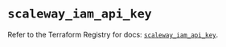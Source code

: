 # `scaleway_iam_api_key`

Refer to the Terraform Registry for docs: [`scaleway_iam_api_key`](https://registry.terraform.io/providers/scaleway/scaleway/2.42.1/docs/resources/iam_api_key).
